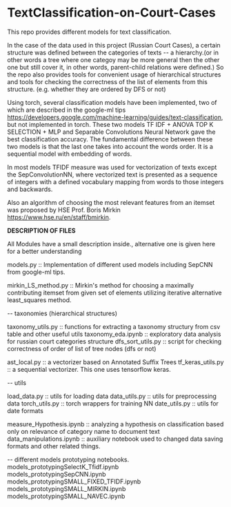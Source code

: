 # TextClassification-on-Court-Cases

This repo provides different models for text classification.

In the case of the data used in this project (Russian Court Cases), a certain structure was defined between the categories of texts -- a hierarchy.(or in other words a 
tree where one categoy may be more general then the other one but still cover it, in other words, parent-child relations were defined.) So the repo also provides tools 
for convenient usage of hierarchical structures and tools for checking the correctness of the list of elements from this structure. (e.g. whether they are ordered by DFS
or not)

Using torch, several classification models have been implemented, two of which are described in the google-ml tips https://developers.google.com/machine-learning/guides/text-classification,
but not implemented in torch. 
These two models TF IDF + ANOVA TOP K SELECTION + MLP and Separable Convolutions Neural Network gave the best classification accuracy. 
The fundamental difference between these two models is that the last one takes into account the words order. It is a sequential model with embedding of words.

In most models TFIDF measure was used for vectorization of texts except the SepConvolutionNN, where vectorized text is presented as a sequence of integers with a 
defined vocabulary mapping from words to those integers and backwards.

Also an algorithm of choosing the most relevant features from an itemset was proposed by HSE Prof. Boris Mirkin https://www.hse.ru/en/staff/bmirkin. 

**DESCRIPTION OF FILES**

All Modules have a small description inside., alternative one is given here for a better understanding

models.py :: Implementation of different used models including SepCNN from google-ml tips.

mirkin_LS_method.py :: Mirkin's method for choosing a maximally contributing itemset from given set of elements utilizing iterative
alternative least_squares method.     


-- taxonomies (hierarchical structures)

taxonomy_utils.py :: functions for extracting a taxonomy structury from csv table and other useful utils
taxonomy_eda.ipynb :: exploratory data analysis for russian court categories structure
dfs_sort_utils.py :: script for checking correctness of order of list of tree nodes (dfs or not)
                  

ast_local.py :: a vectorizer based on Annotated Suffix Trees
tf_keras_utils.py :: a sequential vectorizer. This one uses tensorflow keras.

-- utils

load_data.py :: utils for loading data
data_utils.py :: utils for preprocessing data
torch_utils.py :: torch wrappers for training NN
date_utils.py :: utils for date formats

measure_Hypothesis.ipynb :: analyzing a hypothesis on classification based only on relevance of category name to document text    
data_manipulations.ipynb :: auxiliary notebook used to changed data saving formats and other related things.

-- different models prototyping notebooks.
models_prototypingSelectK_Tfidf.ipynb      
models_prototypingSepCNN.ipynb            
models_prototypingSMALL_FIXED_TFIDF.ipynb 
models_prototypingSMALL_MIRKIN.ipynb      
models_prototypingSMALL_NAVEC.ipynb      
